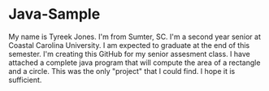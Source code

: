 # Java-Sample
My name is Tyreek Jones. I'm from Sumter, SC. I'm a second year senior at Coastal Carolina University. I am expected to graduate at the end of this semester. I'm creating this GitHub for my senior assesment class. I have attached a complete java program that will compute the area of a rectangle and a circle. This was the only "project" that I could find. I hope it is sufficient. 
